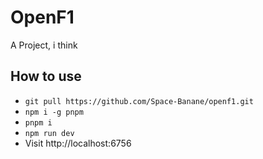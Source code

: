 # OpenF1
A Project, i think

## How to use
- `git pull https://github.com/Space-Banane/openf1.git`
- `npm i -g pnpm`
- `pnpm i`
- `npm run dev`
- Visit http://localhost:6756
